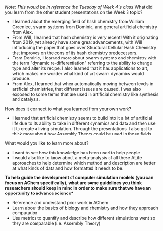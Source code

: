 *Note: This would be in reference the Tuesday of Week 4's class* 
What did you learn from the other student presentations on the Week 3 topic?

* I learned about the emerging field of hash chemistry from William Greenlee, swarm systems from Dominic, and general artificial chemistry from Alex. 
* From Will, I learned that hash chemistry is very recent! With it originating from 2019, yet already have some great advancements, with Will introducing the paper that goes over Structural Cellular Hash Chemistry that improves on the cons of its hash chemistry predecessors.
* From Dominic, I learned more about swarm systems and chemistry with the term "dynamic re-differentiation" referring to the ability to change type and alter its recipe. I also learned that it has applications to art, which makes me wonder what kind of art swarm dynamics would produce.
* From Alex, I learned that when automatically moving between levels in artificial chemistries, that different issues are caused. I was also exposed to some terms that are used in artificial chemistry like synthesis and catalysis.

How does it connect to what you learned from your own work?

* I learned that artificial chemistry seems to build into it a lot of artificial life due to its ability to take in different dynamics and data and then use it to create a living simulation. Through the presentations, I also got to think more about how Assembly Theory could be used in those fields. 

What would you like to learn more about?

* I want to see how this knowledge has been used to help people.
* I would also like to know about a meta-analysis of all these ALife approaches to help determine which method and description are better at what kinds of data and how formatted it needs to be. 

**To help guide the development of computer simulation models (you can focus on AChem specifically), what are some guidelines you think researchers should keep in mind in order to make sure that we have an opportunity to advance science?**

* Reference and understand prior work in AChem
* Learn about the basics of biology and chemistry and how they approach computation
* Use metrics to quantify and describe how different simulations went so they are comparable (i.e. Assembly Theory)